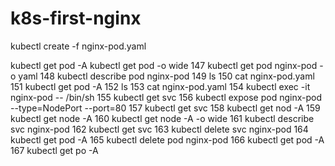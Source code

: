 # k8s-first-nginx

  kubectl create -f nginx-pod.yaml
  
  kubectl get pod -A
  kubectl get pod -o wide
  147  kubectl get pod nginx-pod -o yaml
  148  kubectl describe pod nginx-pod
  149  ls
  150  cat nginx-pod.yaml
  151  kubectl get pod -A
  152  ls
  153  cat nginx-pod.yaml
  154  kubectl exec -it nginx-pod -- /bin/sh
  155  kubectl get svc
  156  kubectl expose pod nginx-pod --type=NodePort --port=80
  157  kubectl get svc
  158  kubectl get nod -A
  159  kubectl get node -A
  160  kubectl get node -A -o wide
  161  kubectl describe svc nginx-pod
  162  kubectl get svc
  163  kubectl delete svc nginx-pod
  164  kubectl get pod -A
  165  kubectl delete pod nginx-pod
  166  kubectl get pod -A
  167  kubectl get po -A
